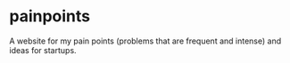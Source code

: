 # painpoints
 A website for my pain points (problems that are frequent and intense) and ideas for startups.
